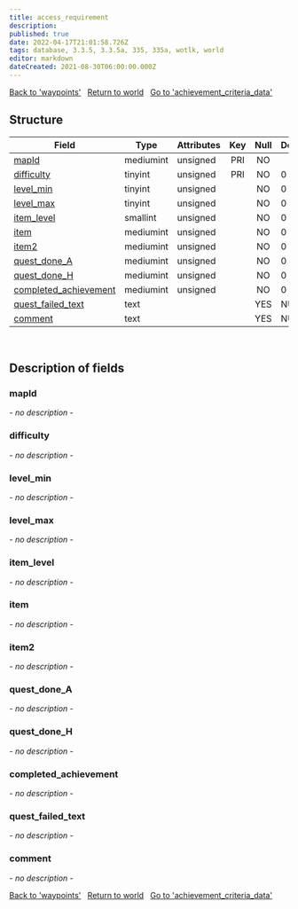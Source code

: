 ```yaml
---
title: access_requirement
description: 
published: true
date: 2022-04-17T21:01:58.726Z
tags: database, 3.3.5, 3.3.5a, 335, 335a, wotlk, world
editor: markdown
dateCreated: 2021-08-30T06:00:00.000Z
---
```


<a href="https://trinitycore.info/en/database/335/world/waypoints" class="mt-5 v-btn v-btn--depressed v-btn--flat v-btn--outlined theme--light v-size--default darkblue--text text--lighten-3"><span class="v-btn__content"><i aria-hidden="true" class="v-icon notranslate v-icon--left mdi mdi-arrow-left theme--light"></i><span>Back to 'waypoints'</span></span></a>&nbsp;&nbsp;&nbsp;<a href="https://trinitycore.info/en/database/335/world/home" class="mt-5 v-btn v-btn--depressed v-btn--flat v-btn--outlined theme--light v-size--default darkblue--text text--lighten-3"><span class="v-btn__content"><i aria-hidden="true" class="v-icon notranslate v-icon--left mdi mdi-home-outline theme--light"></i><span>Return to world</span></span></a>&nbsp;&nbsp;&nbsp;<a href="https://trinitycore.info/en/database/335/world/achievement_criteria_data" class="mt-5 v-btn v-btn--depressed v-btn--flat v-btn--outlined theme--light v-size--default darkblue--text text--lighten-3"><span class="v-btn__content"><span>Go to 'achievement_criteria_data'</span><i aria-hidden="true" class="v-icon notranslate v-icon--right mdi mdi-arrow-right theme--light"></i></span></a>

## Structure

| Field | Type | Attributes | Key | Null | Default | Extra | Comment |
| --- | --- | --- | :---: | :---: | --- | --- | --- |
| [mapId](#mapid) | mediumint | unsigned | PRI | NO |  |  |  |
| [difficulty](#difficulty) | tinyint | unsigned | PRI | NO | 0 |  |  |
| [level_min](#level_min) | tinyint | unsigned |  | NO | 0 |  |  |
| [level_max](#level_max) | tinyint | unsigned |  | NO | 0 |  |  |
| [item_level](#item_level) | smallint | unsigned |  | NO | 0 |  |  |
| [item](#item) | mediumint | unsigned |  | NO | 0 |  |  |
| [item2](#item2) | mediumint | unsigned |  | NO | 0 |  |  |
| [quest_done_A](#quest_done_a) | mediumint | unsigned |  | NO | 0 |  |  |
| [quest_done_H](#quest_done_h) | mediumint | unsigned |  | NO | 0 |  |  |
| [completed_achievement](#completed_achievement) | mediumint | unsigned |  | NO | 0 |  |  |
| [quest_failed_text](#quest_failed_text) | text |  |  | YES | NULL |  |  |
| [comment](#comment) | text |  |  | YES | NULL |  |  |
&nbsp;
## Description of fields

### mapId
*- no description -*
&nbsp;

### difficulty
*- no description -*
&nbsp;

### level_min
*- no description -*
&nbsp;

### level_max
*- no description -*
&nbsp;

### item_level
*- no description -*
&nbsp;

### item
*- no description -*
&nbsp;

### item2
*- no description -*
&nbsp;

### quest_done_A
*- no description -*
&nbsp;

### quest_done_H
*- no description -*
&nbsp;

### completed_achievement
*- no description -*
&nbsp;

### quest_failed_text
*- no description -*
&nbsp;

### comment
*- no description -*
&nbsp;

<a href="https://trinitycore.info/en/database/335/world/waypoints" class="mt-5 v-btn v-btn--depressed v-btn--flat v-btn--outlined theme--light v-size--default darkblue--text text--lighten-3"><span class="v-btn__content"><i aria-hidden="true" class="v-icon notranslate v-icon--left mdi mdi-arrow-left theme--light"></i><span>Back to 'waypoints'</span></span></a>&nbsp;&nbsp;&nbsp;<a href="https://trinitycore.info/en/database/335/world/home" class="mt-5 v-btn v-btn--depressed v-btn--flat v-btn--outlined theme--light v-size--default darkblue--text text--lighten-3"><span class="v-btn__content"><i aria-hidden="true" class="v-icon notranslate v-icon--left mdi mdi-home-outline theme--light"></i><span>Return to world</span></span></a>&nbsp;&nbsp;&nbsp;<a href="https://trinitycore.info/en/database/335/world/achievement_criteria_data" class="mt-5 v-btn v-btn--depressed v-btn--flat v-btn--outlined theme--light v-size--default darkblue--text text--lighten-3"><span class="v-btn__content"><span>Go to 'achievement_criteria_data'</span><i aria-hidden="true" class="v-icon notranslate v-icon--right mdi mdi-arrow-right theme--light"></i></span></a>
